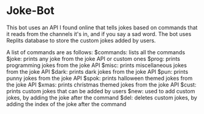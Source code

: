 # Joke-Bot

This bot uses an API I found online that tells jokes based on commands that it reads from the channels it's in, and if you say a sad word. The bot uses Replits database to store the custom jokes added by users.

A list of commands are as follows:
$commands: lists all the commands
$joke: prints any joke from the joke API or custom ones
$prog: prints programming jokes from the joke API
$misc: prints miscellaneous jokes from the joke API
$dark: prints dark jokes from the joke API
$pun: prints punny jokes from the joke API
$spok: prints halloween themed jokes from the joke API
$xmas: prints christmas themed jokes from the joke API
$cust: prints custom jokes that can be added by users
$new: used to add custom jokes, by adding the joke after the command
$del: deletes custom jokes, by adding the index of the joke after the command 
